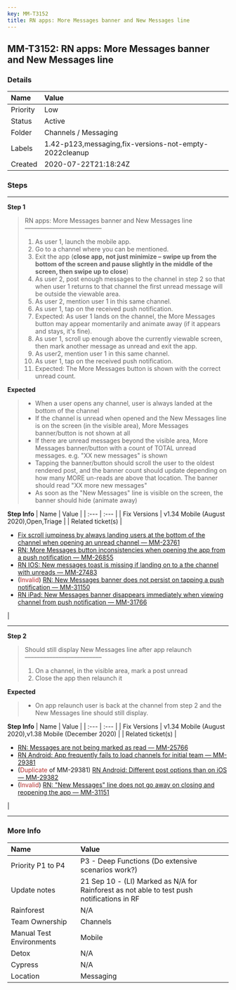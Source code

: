 ```yaml
---
key: MM-T3152
title: RN apps: More Messages banner and New Messages line
---
```


## MM-T3152: RN apps: More Messages banner and New Messages line

### Details

| Name     | Value                                                  |
| :------- | :----------------------------------------------------- |
| Priority | Low                                                    |
| Status   | Active                                                 |
| Folder   | Channels / Messaging                                   |
| Labels   | 1.42-p123,messaging,fix-versions-not-empty-2022cleanup |
| Created  | 2020-07-22T21:18:24Z                                   |

### Steps

<hr/>

**Step 1**

> <article>RN apps: More Messages banner and New Messages line<br />–––––––––––––––––––––––––<ol><li>As user 1, launch the mobile app.</li><li>Go to a channel where you can be mentioned.</li><li>Exit the app (<strong>close app, not just minimize – </strong><strong>swipe up from the bottom of the screen and pause slightly in the middle of the screen, then swipe up to close</strong>)</li><li>As user 2, post enough messages to the channel in step 2 so that when user 1 returns to that channel the first unread message will be outside the viewable area.</li><li>As user 2, mention user 1 in this same channel.</li><li>As user 1, tap on the received push notification.</li><li>Expected: As user 1 lands on the channel, the More Messages button may appear momentarily and animate away (if it appears and stays, it's fine).</li><li>As user 1, scroll up enough above the currently viewable screen, then mark another message as unread and exit the app.</li><li>As user2, mention user 1 in this same channel.</li><li>As user 1, tap on the received push notification.</li><li>Expected: The More Messages button is shown with the correct unread count.</li></ol></article>

**Expected**

> <article><ul><li>When a user opens any channel, user is always landed at the bottom of the channel</li><li>If the channel is unread when opened and the New Messages line is on the screen (in the visible area), More Messages banner/button is not shown at all </li><li>If there are unread messages beyond the visible area, More Messages banner/button with a count of TOTAL unread messages. e.g. "XX new messages" is shown</li><li>Tapping the banner/button should scroll the user to the oldest rendered post, and the banner count should update depending on how many MORE un-reads are above that location. The banner should read "XX more new messages"</li><li>As soon as the "New Messages" line is visible on the screen, the banner should hide (animate away)</li></ul></article>

**Step Info**
| Name | Value |
| :--- | :--- |
| Fix Versions | v1.34 Mobile (August 2020),Open,Triage |
| Related ticket(s) | <ul><li><a href="https://mattermost.atlassian.net/browse/MM-23761">Fix scroll jumpiness by always landing users at the bottom of the channel when opening an unread channel — MM-23761</a></li><li><a href="https://mattermost.atlassian.net/browse/MM-26855">RN: More Messages button inconsistencies when opening the app from a push notification — MM-26855</a></li><li><a href="https://mattermost.atlassian.net/browse/MM-27483">RN IOS: New messages toast is missing if landing on to a the channel with unreads — MM-27483</a></li><li>(<span style="color:rgb(184, 49, 47)">Invalid</span>) <a href="https://mattermost.atlassian.net/browse/MM-31150">RN: New Messages banner does not persist on tapping a push notification — MM-31150</a></li><li><a href="https://mattermost.atlassian.net/browse/MM-31766">RN iPad: New Messages banner disappears immediately when viewing channel from push notification — MM-31766</a></li></ul> |

<hr/>

**Step 2**

> <article>Should still display New Messages line after app relaunch<br />–––––––––––––––––––––––––<br /><ol><li>On a channel, in the visible area, mark a post unread</li><li>Close the app then relaunch it</li></ol></article>

**Expected**

> <article><ul><li>On app relaunch user is back at the channel from step 2 and the New Messages line should still display.</li></ul></article>

**Step Info**
| Name | Value |
| :--- | :--- |
| Fix Versions | v1.34 Mobile (August 2020),v1.38 Mobile (December 2020) |
| Related ticket(s) | <ul><li><a href="https://mattermost.atlassian.net/browse/MM-25766">RN: Messages are not being marked as read — MM-25766</a></li><li><a href="https://mattermost.atlassian.net/browse/MM-29381">RN Android: App frequently fails to load channels for initial team — MM-29381</a></li><li>(<span style="color:rgb(184, 49, 47)">Duplicate </span>of MM-29381) <a href="https://mattermost.atlassian.net/browse/MM-29382">RN Android: Different post options than on iOS — MM-29382</a></li><li>(<span style="color:rgb(184, 49, 47)">Invalid</span>) <a href="https://mattermost.atlassian.net/browse/MM-31151">RN: "New Messages" line does not go away on closing and reopening the app — MM-31151</a></li></ul> |

<hr/>

### More Info

| Name                     | Value                                                                                      |
| :----------------------- | :----------------------------------------------------------------------------------------- |
| Priority P1 to P4        | P3 - Deep Functions (Do extensive scenarios work?)                                         |
| Update notes             | 21 Sep 10 - (LI) Marked as N/A for Rainforest as not able to test push notifications in RF |
| Rainforest               | N/A                                                                                        |
| Team Ownership           | Channels                                                                                   |
| Manual Test Environments | Mobile                                                                                     |
| Detox                    | N/A                                                                                        |
| Cypress                  | N/A                                                                                        |
| Location                 | Messaging                                                                                  |

